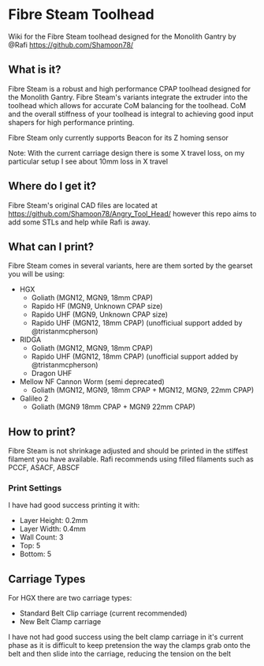 # Fibre Steam Toolhead
Wiki for the Fibre Steam toolhead designed for the Monolith Gantry by @Rafi https://github.com/Shamoon78/

## What is it?
Fibre Steam is a robust and high performance CPAP toolhead designed for the Monolith Gantry. Fibre Steam's variants integrate the extruder into the toolhead which allows for accurate CoM balancing for the toolhead. CoM and the overall stiffness of your toolhead is integral to achieving good input shapers for high performance printing. 

Fibre Steam only currently supports Beacon for its Z homing sensor 

Note: With the current carriage design there is some X travel loss, on my particular setup I see about 10mm loss in X travel

## Where do I get it?
Fibre Steam's original CAD files are located at https://github.com/Shamoon78/Angry_Tool_Head/ however this repo aims to add some STLs and help while Rafi is away.

## What can I print?
Fibre Steam comes in several variants, here are them sorted by the gearset you will be using:
- HGX
  - Goliath (MGN12, MGN9, 18mm CPAP)
  - Rapido HF (MGN9, Unknown CPAP size)
  - Rapido UHF (MGN9, Unknown CPAP size)
  - Rapido UHF (MGN12, 18mm CPAP) (unofficiual support added by @tristanmcpherson)
- RIDGA
  - Goliath (MGN12, MGN9, 18mm CPAP)
  - Rapido UHF (MGN12, 18mm CPAP) (unofficial support added by @tristanmcpherson)
  - Dragon UHF 
- Mellow NF Cannon Worm (semi deprecated)
  - Goliath (MGN12, MGN9, 18mm CPAP + MGN12, MGN9, 22mm CPAP)
- Galileo 2
  - Goliath (MGN9 18mm CPAP + MGN9 22mm CPAP) 




## How to print?
Fibre Steam is not shrinkage adjusted and should be printed in the stiffest filament you have available.
Rafi recommends using filled filaments such as PCCF, ASACF, ABSCF

### Print Settings
I have had good success printing it with:
- Layer Height: 0.2mm
- Layer Width: 0.4mm
- Wall Count: 3
- Top: 5
- Bottom: 5

## Carriage Types
For HGX there are two carriage types:
- Standard Belt Clip carriage (current recommended)
- New Belt Clamp carriage

I have not had good success using the belt clamp carriage in it's current phase as it is difficult to keep pretension the way the clamps grab onto the belt and then slide into the carriage, reducing the tension on the belt 
